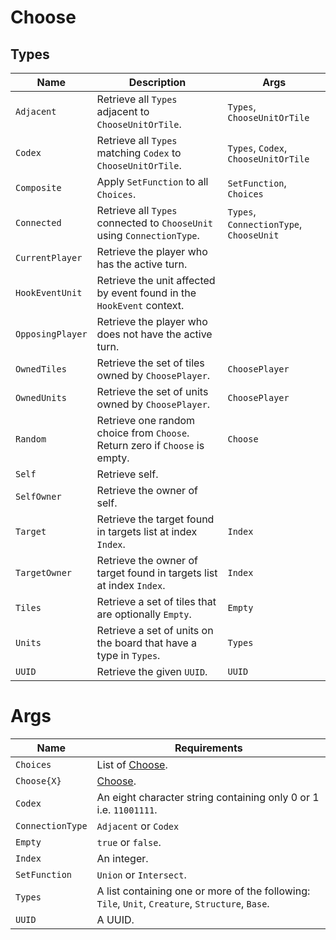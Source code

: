 # Choose

## Types

| **Name**         | **Description**                                                             | **Args**                                  |
|------------------|-----------------------------------------------------------------------------|-------------------------------------------|
| `Adjacent`       | Retrieve all `Types` adjacent to `ChooseUnitOrTile`.                        | `Types`, `ChooseUnitOrTile`               |
| `Codex`          | Retrieve all `Types` matching `Codex` to `ChooseUnitOrTile`.                | `Types`, `Codex`, `ChooseUnitOrTile`      |
| `Composite`      | Apply `SetFunction` to all `Choices`.                                       | `SetFunction`, `Choices`                  |
| `Connected`      | Retrieve all `Types` connected to `ChooseUnit` using `ConnectionType`.      | `Types`, `ConnectionType`, `ChooseUnit`   |
| `CurrentPlayer`  | Retrieve the player who has the active turn.                                |                                           |
| `HookEventUnit`  | Retrieve the unit affected by event found in the `HookEvent` context.       |                                           |
| `OpposingPlayer` | Retrieve the player who does not have the active turn.                      |                                           |
| `OwnedTiles`     | Retrieve the set of tiles owned by `ChoosePlayer`.                          | `ChoosePlayer`                            |
| `OwnedUnits`     | Retrieve the set of units owned by `ChoosePlayer`.                          | `ChoosePlayer`                            |
| `Random`         | Retrieve one random choice from `Choose`. Return zero if `Choose` is empty. | `Choose`                                  |
| `Self`           | Retrieve self.                                                              |                                           |
| `SelfOwner`      | Retrieve the owner of self.                                                 |                                           |
| `Target`         | Retrieve the target found in targets list at index `Index`.                 | `Index`                                   |
| `TargetOwner`    | Retrieve the owner of target found in targets list at index `Index`.        | `Index`                                   |
| `Tiles`          | Retrieve a set of tiles that are optionally `Empty`.                        | `Empty`                                   |
| `Units`          | Retrieve a set of units on the board that have a type in `Types`.           | `Types`                                   |
| `UUID`           | Retrieve the given `UUID`.                                                  | `UUID`                                    |

# Args

| **Name**           | **Requirements**                                                                                 |
|--------------------|--------------------------------------------------------------------------------------------------|
| `Choices`          | List of [Choose](.).                                                                             |
| `Choose{X}`        | [Choose](.).                                                                                     |
| `Codex`            | An eight character string containing only 0 or 1 i.e. `11001111`.                                |
| `ConnectionType`   | `Adjacent` or `Codex`                                                                            |
| `Empty`            | `true` or `false`.                                                                               |
| `Index`            | An integer.                                                                                      |
| `SetFunction`      | `Union` or `Intersect`.                                                                          |
| `Types`            | A list containing one or more of the following: `Tile`, `Unit`, `Creature`, `Structure`, `Base`. |
| `UUID`             | A UUID.                                                                                          |

